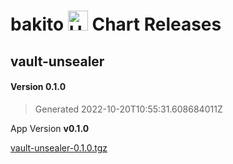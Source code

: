 # bakito <img src="https://helm.sh/img/helm.svg" alt="Helm" style="width:32px;"/> Chart Releases

## vault-unsealer

#### Version **0.1.0**

> Generated 2022-10-20T10:55:31.608684011Z

App Version **v0.1.0**

[vault-unsealer-0.1.0.tgz](https://github.com/bakito/helm-charts/releases/download/vault-unsealer-0.1.0/vault-unsealer-0.1.0.tgz)

